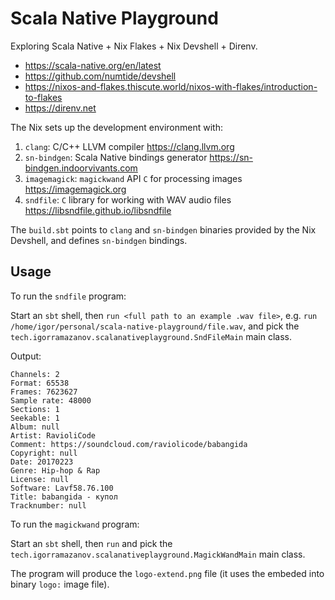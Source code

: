 # Scala Native Playground
Exploring Scala Native + Nix Flakes + Nix Devshell + Direnv.

* https://scala-native.org/en/latest
* https://github.com/numtide/devshell
* https://nixos-and-flakes.thiscute.world/nixos-with-flakes/introduction-to-flakes
* https://direnv.net

The Nix sets up the development environment with:
1. `clang`: C/C++ LLVM compiler https://clang.llvm.org
1. `sn-bindgen`: Scala Native bindings generator https://sn-bindgen.indoorvivants.com
1. `imagemagick`: `magickwand` API `C` for processing images https://imagemagick.org
1. `sndfile`: `C` library for working with WAV audio files https://libsndfile.github.io/libsndfile

The `build.sbt` points to `clang` and `sn-bindgen` binaries provided by the Nix Devshell,
and defines `sn-bindgen` bindings.

## Usage
To run the `sndfile` program:

Start an `sbt` shell,
then `run <full path to an example .wav file>`,
e.g. `run /home/igor/personal/scala-native-playground/file.wav`,
and pick the `tech.igorramazanov.scalanativeplayground.SndFileMain` main class.

Output:
```
Channels: 2
Format: 65538
Frames: 7623627
Sample rate: 48000
Sections: 1
Seekable: 1
Album: null
Artist: RavioliCode
Comment: https://soundcloud.com/raviolicode/babangida
Copyright: null
Date: 20170223
Genre: Hip-hop & Rap
License: null
Software: Lavf58.76.100
Title: babangida - купол
Tracknumber: null
```

To run the `magickwand` program:

Start an `sbt` shell,
then `run` and pick the `tech.igorramazanov.scalanativeplayground.MagickWandMain` main class.

The program will produce the `logo-extend.png` file (it uses the embeded into binary `logo:` image file).
